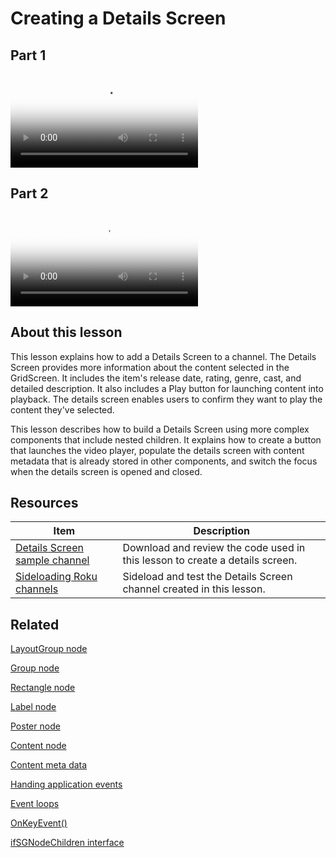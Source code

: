 # Creating a Details Screen

## Part 1

<video title="Roku SceneGraph Developers: Creating a Details Screen" poster="https://image.roku.com/ZHZscHItMTc2/rsg-unit8-detailsScreen.png">
    <source src="https://image.roku.com/ZHZscHItMTc2/rsg-unit8-detailsScreen-part1.mp4">
</video>

## Part 2

<video title="Roku SceneGraph Developers: Creating a Details Screen" poster="https://image.roku.com/ZHZscHItMTc2/rsg-unit8-detailsScreen.png">
    <source src="https://image.roku.com/ZHZscHItMTc2/rsg-unit8-detailsScreen-part2.mp4">
</video>

## About this lesson

This lesson explains how to add a Details Screen to a channel. The Details Screen provides more information about the content selected in the GridScreen. It includes the item's release date, rating, genre, cast, and detailed description. It also includes a Play button for launching content into playback. The details screen enables users to confirm they want to play the content they've selected. 

This lesson describes how to build a Details Screen using more complex components that include nested children. It explains how to create a button that launches the video player, populate the details screen with content metadata that is already stored in other components, and switch the focus when the details screen is opened and closed. 

## Resources

| Item                                                         | Description                                                  |
| ------------------------------------------------------------ | ------------------------------------------------------------ |
| [Details Screen sample channel](https://github.com/rokudev/scenegraph-master-sample/tree/master/DetailsScreen) | Download and review the code used in this lesson to create a details screen. |
| [Sideloading  Roku channels](/docs/developer-program/getting-started/developer-setup.md#step-2-accessing-the-development-application-installer) | Sideload and test the Details Screen channel created in this lesson. |

## Related

[LayoutGroup node](/docs/references/scenegraph/layout-group-nodes/layoutgroup.md)

[Group node](/docs/references/scenegraph/layout-group-nodes/group.md)

[Rectangle node](/docs/references/scenegraph/renderable-nodes/rectangle.md)

[Label node](/docs/references/scenegraph/renderable-nodes/label.md)

[Poster node](/docs/references/scenegraph/renderable-nodes/poster.md)

[Content node](/docs/references/scenegraph/control-nodes/contentnode.md)  

[Content meta data](docs/developer-program/getting-started/architecture/content-metadata.md)

[Handing application events](docs/developer-program/core-concepts/handling-application-events.md)

[Event loops](docs/developer-program/core-concepts/event-loops.md)

[OnKeyEvent()](/docs/references/scenegraph/component-functions/onkeyevent.md)

[ifSGNodeChildren interface](/docs/references/brightscript/interfaces/ifsgnodechildren.md)